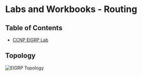 # Labs and Workbooks - Routing

## Table of Contents

* [CCNP EIGRP Lab](./EIGRP.md)

## Topology

![EIGRP Topology](./ccnp-route-eigrp-lab.png)


